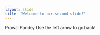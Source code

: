 ```yaml
---
layout: slide
title: "Welcome to our second slide!"
---
```

Prawal Pandey
Use the left arrow to go back!
